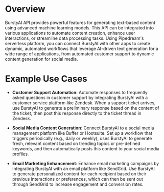 # Overview

BurstyAI API provides powerful features for generating text-based content using advanced machine learning models. This API can be integrated into various applications to automate content creation, enhance user interactions, or streamline data processing tasks. Using Pipedream's serverless platform, you can connect BurstyAI with other apps to create dynamic, automated workflows that leverage AI-driven text generation for a wide range of applications, from automated customer support to dynamic content generation for social media.

# Example Use Cases

- **Customer Support Automation**: Automate responses to frequently asked questions in customer support by integrating BurstyAI with a customer service platform like Zendesk. When a support ticket arrives, use BurstyAI to generate a preliminary response based on the content of the ticket, then post this response directly to the ticket thread in Zendesk.

- **Social Media Content Generation**: Connect BurstyAI to a social media management platform like Buffer or Hootsuite. Set up a workflow that triggers periodically (e.g., daily or weekly), uses BurstyAI to generate fresh, relevant content based on trending topics or pre-defined keywords, and then automatically posts this content to your social media profiles.

- **Email Marketing Enhancement**: Enhance email marketing campaigns by integrating BurstyAI with an email platform like SendGrid. Use BurstyAI to generate personalized content for each recipient based on their previous interactions or preferences, which can then be sent out through SendGrid to increase engagement and conversion rates.
